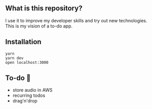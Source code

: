## What is this repository?

I use it to improve my developer skills and try out new technologies.\
This is my vision of a to-do app.

## Installation

```
yarn
yarn dev
open localhost:3000
```

## To-do 🙂

- store audio in AWS
- recurring todos
- drag'n'drop
